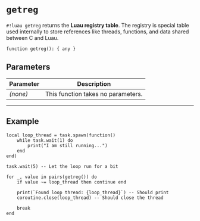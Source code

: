 # `getreg`

`#!luau getreg` returns the **Luau registry table**. The registry is special table used internally to store references like threads, functions, and data shared between C and Luau.

```luau
function getreg(): { any }
```

## Parameters

| Parameter | Description                      |
|-----------|----------------------------------|
| *(none)*  | This function takes no parameters. |

---

## Example

```luau title="Closing a thread via getreg" linenums="1"
local loop_thread = task.spawn(function()
    while task.wait(1) do
        print("I am still running...")
    end
end)

task.wait(5) -- Let the loop run for a bit

for _, value in pairs(getreg()) do
    if value ~= loop_thread then continue end
    
    print(`Found loop thread: {loop_thread}`) -- Should print
    coroutine.close(loop_thread) -- Should close the thread

    break
end
```